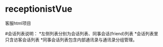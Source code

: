 # receptionistVue

客服html项目

#会话列表说明：
*左侧列表分别为会话列表、同事会话(friend)列表
*会话列表里只含访客会话列表
*同事会话列表包含内部通讯录与通讯录分组管理。